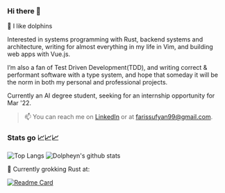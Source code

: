 ### Hi there 👋

🐬 I like dolphins

Interested in systems programming with Rust, backend systems and architecture, writing for almost everything in my life in Vim, and building web apps with Vue.js.

I’m also a fan of Test Driven Development(TDD), and writing correct & performant software with a type system, and hope that someday it will be the norm in both my personal and professional projects.

Currently an AI degree student, seeking for an internship opportunity for Mar '22.

> 📫 You can reach me on [LinkedIn](https://www.linkedin.com/in/farissufyansuhaimi/) or at farissufyan99@gmail.com.

### Stats go 📈📈📈

![Top Langs](https://github-readme-stats.vercel.app/api/top-langs/?username=dolpheyn&theme=gruvbox&layout=compact&langs_count=8&exclude_repo=lnn)
![Dolpheyn's github stats](https://github-readme-stats.vercel.app/api?username=dolpheyn&count_private=true&show_icons=true&&theme=gruvbox&include_all_commits=true&custom_title=Dolpheyn%27s%20Github%20Stats)

🦀 Currently grokking Rust at:

[![Readme Card](https://github-readme-stats.vercel.app/api/pin/?username=dolpheyn&repo=rust-practice&&show_owner=true&theme=gruvbox)](https://github.com/dolpheyn/rust-practice)
